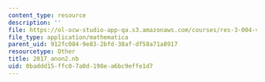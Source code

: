 ```yaml
---
content_type: resource
description: ''
file: https://ol-ocw-studio-app-qa.s3.amazonaws.com/courses/res-3-004-visualizing-materials-science-fall-2017/0baddd15ffc07a0d198ea6bc9effe1d7_2017_anon2.nb
file_type: application/mathematica
parent_uid: 912fc084-9e83-2bfd-38af-df58a71a8917
resourcetype: Other
title: 2017_anon2.nb
uid: 0baddd15-ffc0-7a0d-198e-a6bc9effe1d7
---
```

